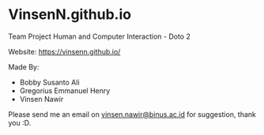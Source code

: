 # VinsenN.github.io
Team Project Human and Computer Interaction - Doto 2

Website: https://vinsenn.github.io/

Made By:
- Bobby Susanto Ali
- Gregorius Emmanuel Henry
- Vinsen Nawir

Please send me an email on vinsen.nawir@binus.ac.id for suggestion, thank you :D.
